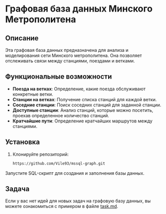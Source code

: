 # Графовая база данных Минского Метрополитена

## Описание

Эта графовая база данных предназначена для анализа и моделирования сети Минского метрополитена. Она позволяет отслеживать связи между станциями, поездами и ветками.

## Функциональные возможности

- **Поезда на ветках**: Определение, какие поезда обслуживают конкретные ветки.
- **Станции на ветках**: Получение списка станций для каждой ветки.
- **Соседние станции**: Поиск соседних станций для заданной станции.
- **Доступные станции**: Анализ станций, которые можно посетить, проехав определенное количество станций.
- **Кратчайшие пути**: Определение кратчайших маршрутов между станциями.

## Установка

1. Клонируйте репозиторий:
   
   ```bash
   https://github.com/Vile93/mssql-graph.git
Запустите SQL-скрипт для создания и заполнения базы данных.

## Задача

Если у вас нет идей для новых задач на графовую базу данных, вы можете ознакомиться с примером в файле [task.md](task.md).

